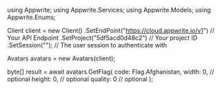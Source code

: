 using Appwrite;
using Appwrite.Services;
using Appwrite.Models;
using Appwrite.Enums;

Client client = new Client()
    .SetEndPoint("https://cloud.appwrite.io/v1") // Your API Endpoint
    .SetProject("5df5acd0d48c2") // Your project ID
    .SetSession(""); // The user session to authenticate with

Avatars avatars = new Avatars(client);

byte[] result = await avatars.GetFlag(
    code: Flag.Afghanistan,
    width: 0, // optional
    height: 0, // optional
    quality: 0 // optional
);
